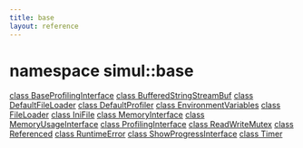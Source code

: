 ```yaml
---
title: base
layout: reference
---
```

namespace simul::base
===
[class BaseProfilingInterface](base/BaseProfilingInterface)
[class BufferedStringStreamBuf](base/BufferedStringStreamBuf)
[class DefaultFileLoader](base/DefaultFileLoader)
[class DefaultProfiler](base/DefaultProfiler)
[class EnvironmentVariables](base/EnvironmentVariables)
[class FileLoader](base/FileLoader)
[class IniFile](base/IniFile)
[class MemoryInterface](base/MemoryInterface)
[class MemoryUsageInterface](base/MemoryUsageInterface)
[class ProfilingInterface](base/ProfilingInterface)
[class ReadWriteMutex](base/ReadWriteMutex)
[class Referenced](base/Referenced)
[class RuntimeError](base/RuntimeError)
[class ShowProgressInterface](base/ShowProgressInterface)
[class Timer](base/Timer)
